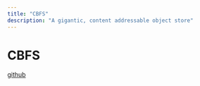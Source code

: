 ```yaml
---
title: "CBFS"
description: "A gigantic, content addressable object store"
---
```


# CBFS

[github](http://github.com/couchbaselabs/cbfs)
